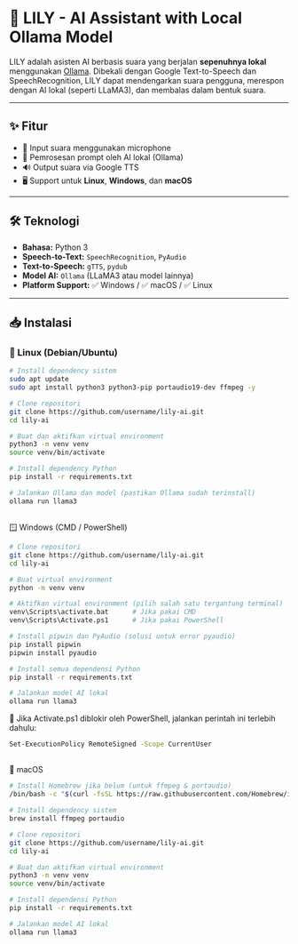 # 🤖 LILY - AI Assistant with Local Ollama Model

LILY adalah asisten AI berbasis suara yang berjalan **sepenuhnya lokal** menggunakan [Ollama](https://ollama.com). Dibekali dengan Google Text-to-Speech dan SpeechRecognition, LILY dapat mendengarkan suara pengguna, merespon dengan AI lokal (seperti LLaMA3), dan membalas dalam bentuk suara.

---

## ✨ Fitur

- 🎤 Input suara menggunakan microphone
- 🧠 Pemrosesan prompt oleh AI lokal (Ollama)
- 🔊 Output suara via Google TTS
- 🖥️ Support untuk **Linux**, **Windows**, dan **macOS**

---

## 🛠️ Teknologi

- **Bahasa:** Python 3
- **Speech-to-Text:** `SpeechRecognition`, `PyAudio`
- **Text-to-Speech:** `gTTS`, `pydub`
- **Model AI:** `Ollama` (LLaMA3 atau model lainnya)
- **Platform Support:** ✅ Windows / ✅ macOS / ✅ Linux

---

## 📥 Instalasi

### 🐧 Linux (Debian/Ubuntu)

```bash
# Install dependency sistem
sudo apt update
sudo apt install python3 python3-pip portaudio19-dev ffmpeg -y

# Clone repositori
git clone https://github.com/username/lily-ai.git
cd lily-ai

# Buat dan aktifkan virtual environment
python3 -m venv venv
source venv/bin/activate

# Install dependency Python
pip install -r requirements.txt

# Jalankan Ollama dan model (pastikan Ollama sudah terinstall)
ollama run llama3
```


##
🪟 Windows (CMD / PowerShell)

```bash
# Clone repositori
git clone https://github.com/username/lily-ai.git
cd lily-ai

# Buat virtual environment
python -m venv venv

# Aktifkan virtual environment (pilih salah satu tergantung terminal)
venv\Scripts\activate.bat      # Jika pakai CMD
venv\Scripts\Activate.ps1      # Jika pakai PowerShell

# Install pipwin dan PyAudio (solusi untuk error pyaudio)
pip install pipwin
pipwin install pyaudio

# Install semua dependensi Python
pip install -r requirements.txt

# Jalankan model AI lokal
ollama run llama3
```


📌 Jika Activate.ps1 diblokir oleh PowerShell, jalankan perintah ini terlebih dahulu:

```bash
Set-ExecutionPolicy RemoteSigned -Scope CurrentUser
```

##
🍎 macOS

```bash
# Install Homebrew jika belum (untuk ffmpeg & portaudio)
/bin/bash -c "$(curl -fsSL https://raw.githubusercontent.com/Homebrew/install/HEAD/install.sh)"

# Install dependency sistem
brew install ffmpeg portaudio

# Clone repositori
git clone https://github.com/username/lily-ai.git
cd lily-ai

# Buat dan aktifkan virtual environment
python3 -m venv venv
source venv/bin/activate

# Install dependensi Python
pip install -r requirements.txt

# Jalankan model AI lokal
ollama run llama3
```
